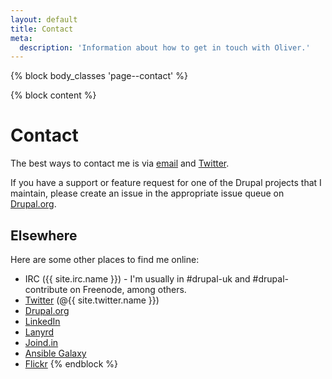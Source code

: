 ```yaml
---
layout: default
title: Contact
meta:
  description: 'Information about how to get in touch with Oliver.'
---
```

{% block body_classes 'page--contact' %}

{% block content %}
# Contact

The best ways to contact me is via <a href="mailto:{{ site.email }}?subject=Contact%20Oliver%20Davies">email</a> and <a href="{{ site.twitter.url }}">Twitter</a>.

If you have a support or feature request for one of the Drupal projects that I maintain, please create an issue in the appropriate issue queue on [Drupal.org](https://www.drupal.org).

## Elsewhere

Here are some other places to find me online:

* IRC ({{ site.irc.name }}) - I'm usually in #drupal-uk and #drupal-contribute on Freenode, among others.
* <a href="{{ site.twitter.url }}">Twitter</a> (@{{ site.twitter.name }})
* <a href="{{ site.drupalorg.nice }}">Drupal.org</a>
* <a href="{{ site.linkedin.url }}">LinkedIn</a>
* <a href="{{ site.lanyrd.url }}">Lanyrd</a>
* <a href="{{ site.joindin.url }}">Joind.in</a>
* <a href="{{ site.ansible_galaxy.url }}">Ansible Galaxy</a>
* <a href="{{ site.flickr.url }}">Flickr</a>
{% endblock %}
